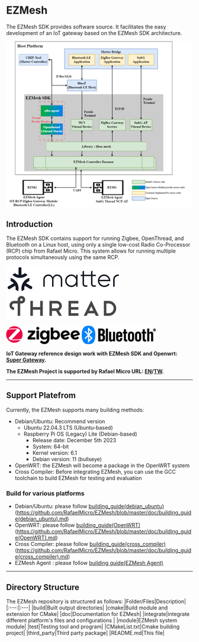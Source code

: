 # EZMesh
The EZMesh SDK provides software source. It facilitates the easy development of an IoT gateway based on the EZMesh SDK architecture.

![ezmsh](./doc/img/ezmesh_.png)
## Introduction

The EZMesh SDK contains support for running Zigbee, OpenThread, and Bluetooth on a Linux host, using only a single low-cost Radio Co-Processor (RCP) chip from Rafael Micro. This system allows for running multiple protocols simultaneously using the same RCP.

![Matter_L](./doc/img/matter_logo.png)![Thread_L](./doc/img/Thread_logo_rgb.png)

![Zigbee_L](./doc/img/Zigbee_logo.png) ![BluetoothLE_L](./doc/img/Bluetooth_logo.png)

**IoT Gateway reference design work with EZMesh SDK and Openwrt: [Super Gateway](https://github.com/RafaelMicro/SuperGateway).**

**The EZMesh Project is supported by Rafael Micro URL: [EN](https://www.rafaelmicro.com/en/)/[TW](https://www.rafaelmicro.com/tw/).**

---

## Support Platefrom

Currently, the EZMesh supports many building methods:

- Debian/Ubuntu: Recommend version
  - Ubuntu 22.04.3 LTS (Ubuntu-based)
  - Raspberry Pi OS (Legacy) Lite (Debian-based)
    - Release date: December 5th 2023
    - System: 64-bit
    - Kernel version: 6.1
    - Debian version: 11 (bullseye)
- OpenWRT: the EZMesh will become a package in the OpenWRT system
- Cross Compiler: Before integrating EZMesh, you can use the GCC toolchain to build EZMesh for testing and evaluation

### Build for various platforms

- Debian/Ubuntu: please follow [building_guide(debian_ubuntu)](doc/building_guide(debian_ubuntu).md) (<https://github.com/RafaelMicro/EZMesh/blob/master/doc/building_guide(debian_ubuntu).md>)
- OpenWRT: please follow [building_guide(OpenWRT)](doc/building_guide(OpenWRT).md) (<https://github.com/RafaelMicro/EZMesh/blob/master/doc/building_guide(OpenWRT).md>)
- Cross Compiler: please follow [building_guide(cross_compiler)](doc/building_guide(cross_compiler).md) (<https://github.com/RafaelMicro/EZMesh/blob/master/doc/building_guide(cross_compiler).md>)
- EZMesh Agent : please follow [building guide(EZMesh Agent)](https://github.com/RafaelMicro/EZMesh/blob/master/EZMesh-Agent/Src/README.md)
---

## Directory Structure

The EZMesh repository is structured as follows:
|Folder/Files|Description|
|:---:|:---|
|build|Built output directories|
|cmake|Build module and extension for CMake|
|doc|Documentation for EZMesh|
|integrate|integrate different platform's files and configurations |
|module|EZMesh system module|
|test|Testing tool and program|
|CMakeList.txt|Cmake building project|
|third_party|Third party package|
|README.md|This file|
